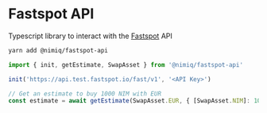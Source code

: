 # Fastspot API

Typescript library to interact with the [Fastspot](https://fastspot.io) API

```bash
yarn add @nimiq/fastspot-api
```

```js
import { init, getEstimate, SwapAsset } from '@nimiq/fastspot-api'

init('https://api.test.fastspot.io/fast/v1', '<API Key>')

// Get an estimate to buy 1000 NIM with EUR
const estimate = await getEstimate(SwapAsset.EUR, { [SwapAsset.NIM]: 1000 })
```
